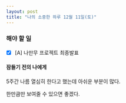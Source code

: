 ```yaml
---
layout: post
title: "나의 소중한 하루 12월 11일(토)"
---
```


### 해야 할 일

- [x] [A] 나만무 프로젝트 최종발표

#### 잠들기 전의 나에게

5주간 나름 열심히 한다고 했는데 아쉬운 부분이 많다.

한만큼만 보여줄 수 있으면 좋겠다.